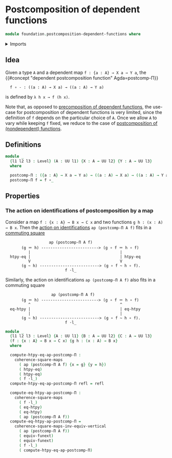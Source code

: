 # Postcomposition of dependent functions

```agda
module foundation.postcomposition-dependent-functions where
```

<details><summary>Imports</summary>

```agda
open import foundation.action-on-identifications-functions
open import foundation.function-extensionality
open import foundation.universe-levels
open import foundation.whiskering-homotopies-composition

open import foundation-core.commuting-squares-of-maps
open import foundation-core.function-types
open import foundation-core.identity-types
```

</details>

## Idea

Given a type `A` and a dependent map `f : {a : A} → X a → Y a`, the
{{#concept "dependent postcomposition function" Agda=postcomp-Π}}

```text
  f ∘ - : ((a : A) → X a) → ((a : A) → Y a)
```

is defined by `λ h x → f (h x)`.

Note that, as opposed to
[precomposition of dependent functions](foundation-core.precomposition-dependent-functions.md),
the use-case for postcomposition of dependent functions is very limited, since
the definition of `f` depends on the particular choice of `A`. Once we allow `A`
to vary while keeping `f` fixed, we reduce to the case of
[postcomposition of (nondependent) functions](foundation-core.postcomposition-functions.md).

## Definitions

```agda
module _
  {l1 l2 l3 : Level} (A : UU l1) {X : A → UU l2} {Y : A → UU l3}
  where

  postcomp-Π : ({a : A} → X a → Y a) → ((a : A) → X a) → ((a : A) → Y a)
  postcomp-Π f = f ∘_
```

## Properties

### The action on identifications of postcomposition by a map

Consider a map `f : {x : A} → B x → C x` and two functions
`g h : (x : A) → B x`. Then the
[action on identifications](foundation.action-on-identifications-functions.md)
`ap (postcomp-Π A f)` fits in a
[commuting square](foundation-core.commuting-squares-of-maps.md)

```text
                   ap (postcomp-Π A f)
       (g ＝ h) -------------------------> (g ∘ f ＝ h ∘ f)
          |                                       |
  htpy-eq |                                       | htpy-eq
          V                                       V
       (g ~ h) --------------------------> (g ∘ f ~ h ∘ f).
                          f ·l_
```

Similarly, the action on identifications `ap (postcomp-Π A f)` also fits in a
commuting square

```text
                    ap (postcomp-Π A f)
       (g ＝ h) -------------------------> (g ∘ f ＝ h ∘ f)
          ^                                       ^
  eq-htpy |                                       | eq-htpy
          |                                       |
       (g ~ h) --------------------------> (g ∘ f ~ h ∘ f).
                          f ·l_
```

```agda
module _
  {l1 l2 l3 : Level} {A : UU l1} {B : A → UU l2} {C : A → UU l3}
  (f : {x : A} → B x → C x) {g h : (x : A) → B x}
  where

  compute-htpy-eq-ap-postcomp-Π :
    coherence-square-maps
      ( ap (postcomp-Π A f) {x = g} {y = h})
      ( htpy-eq)
      ( htpy-eq)
      ( f ·l_)
  compute-htpy-eq-ap-postcomp-Π refl = refl

  compute-eq-htpy-ap-postcomp-Π :
    coherence-square-maps
      ( f ·l_)
      ( eq-htpy)
      ( eq-htpy)
      ( ap (postcomp-Π A f))
  compute-eq-htpy-ap-postcomp-Π =
    coherence-square-maps-inv-equiv-vertical
      ( ap (postcomp-Π A f))
      ( equiv-funext)
      ( equiv-funext)
      ( f ·l_)
      ( compute-htpy-eq-ap-postcomp-Π)
```
